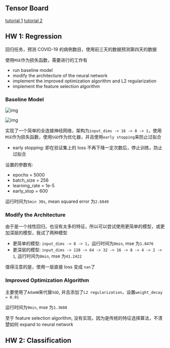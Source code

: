 ## Tensor Board

[tutorial 1](https://zhuanlan.zhihu.com/p/471198169)
[tutorial 2](https://blog.csdn.net/qq_41656402/article/details/131123121)

## HW 1: Regression

回归任务，预测 COVID-19 的病例数目，使用前三天的数据预测第四天的数据

使用`MSE`作为损失函数，需要进行的工作有

- run baseline model
- modify the architecture of the neural network
- implement the improved optimization algorithm and L2 regularization
- implement the feature selection algorithm

### Baseline Model

![img](https://img2023.cnblogs.com/blog/3436855/202407/3436855-20240712200424250-316693650.png)

![img](https://img2023.cnblogs.com/blog/3436855/202407/3436855-20240712200538861-1346069606.png)

实现了一个简单的全连接神经网络，架构为`input_dims -> 16 -> 8 -> 1`，使用`MSE`作为损失函数，使用`SGD`作为优化器，并且使用`early stopping`来防止过拟合

- early stopping: 即在验证集上的 loss 不再下降一定次数后，停止训练，防止过拟合

设置的参数有:

- epochs = 5000
- batch_size = 256
- learning_rate = 1e-5
- early_stop = 600

运行时间为`5min 30s`, mean squared error 为`2.6849`

### Modify the Architecture

由于是一个线性回归，也没有太多的特征，所以可以尝试使用更简单的模型，或更加深层的模型，我试了两种模型

- 更简单的模型: `input_dims -> 8 -> 1`，运行时间为`8min`, mse 为`1.8476`
- 更深层的模型: `input_dims -> 128 -> 64 -> 32 -> 16 -> 8 -> 4 -> 2 -> 1`, 运行时间为`8min`, mse 为`41.2422`

值得注意的是，使用一层直接 loss 变成 `nan`了

### Improved Optimization Algorithm

主要使用了`AdamW`来代替`SGD`, 并且添加了`L2 regularization`，设置`weight_decay = 0.01`

运行时间为`9min`, mse 为`1.3608`

至于 feature selection algorithm, 没有实现，因为是传统的特征选择算法，不清楚如何 expand to neural network

## HW 2: Classification
